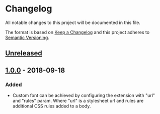 # Changelog

All notable changes to this project will be documented in this file.

The format is based on [Keep a Changelog](http://keepachangelog.com/) and this project adheres to [Semantic Versioning](http://semver.org/).

## [Unreleased]

## [1.0.0] - 2018-09-18
### Added
- Custom font can be achieved by configuring the extension with "url" and "rules" param. Where "url" is a stylesheet url and rules are additional CSS rules added to a body.

[Unreleased]: https://github.com/shopgate/ext-bigcommerce-user/compare/v1.0.0...HEAD
[1.0.0]: https://github.com/shopgate/ext-custom-fonts/tree/v1.0.0
